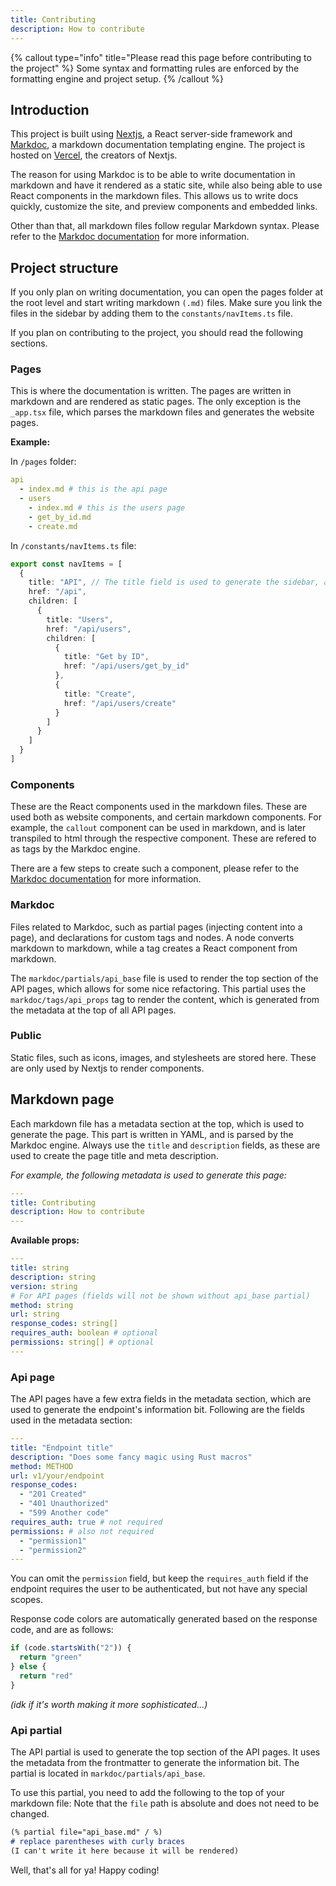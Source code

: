 ```yaml
---
title: Contributing
description: How to contribute
---
```


{% callout type="info" title="Please read this page before contributing to the project" %}
Some syntax and formatting rules are enforced by the formatting engine and project setup.
{% /callout %}

## Introduction

This project is built using [Nextjs](https://nextjs.org/), a React server-side framework and 
[Markdoc](https://markdoc.dev/), a markdown documentation templating engine.
The project is hosted on [Vercel](https://vercel.com/), the creators of Nextjs.

The reason for using Markdoc is to be able to write documentation in markdown and have it 
rendered as a static site, while also being able to use React components in the markdown files. 
This allows us to write docs quickly, customize the site, and preview components and embedded links.

Other than that, all markdown files follow regular Markdown syntax. Please refer to the 
[Markdoc documentation](https://markdoc.dev/docs) for more information.

## Project structure

If you only plan on writing documentation, you can open the pages folder at the root level and 
start writing markdown `(.md)` files. Make sure you link the files in the sidebar by adding them to the `constants/navItems.ts` file.

If you plan on contributing to the project, you should read the following sections.

### Pages
This is where the documentation is written. The pages are written in markdown and are rendered 
as static pages. The only exception is the `_app.tsx` file, which parses the markdown files and 
generates the website pages.

**Example:**

In `/pages` folder:
```yaml
api
  - index.md # this is the api page
  - users
    - index.md # this is the users page
    - get_by_id.md
    - create.md
```

In `/constants/navItems.ts` file:
```typescript
export const navItems = [
  {
    title: "API", // The title field is used to generate the sidebar, and can be anything
    href: "/api",
    children: [
      {
        title: "Users",
        href: "/api/users",
        children: [
          {
            title: "Get by ID",
            href: "/api/users/get_by_id"
          },
          {
            title: "Create",
            href: "/api/users/create"
          }
        ]
      }
    ]
  }
]
```



### Components
These are the React components used in the markdown files. These are used both as website 
components, and certain markdown components. For example, the `callout` component can be used in 
markdown, and is later transpiled to html through the respective component. These are refered to 
as tags by the Markdoc engine.

There are a few steps to create such a component, please refer to the [Markdoc documentation](https://markdoc.dev/docs/tags) for more information.

### Markdoc
Files related to Markdoc, such as partial pages (injecting content into a page), and 
declarations for custom tags and nodes. A node converts markdown to markdown, while a tag 
creates a React component from markdown.

The `markdoc/partials/api_base` file is used to render the top section of the API pages, which 
allows for some nice refactoring. This partial uses the `markdoc/tags/api_props` tag to render the 
content, which is generated from the metadata at the top of all API pages.

### Public
Static files, such as icons, images, and stylesheets are stored here. These are only used by 
Nextjs to render components.

## Markdown page
Each markdown file has a metadata section at the top, which is used to generate the page. This 
part is written in YAML, and is parsed by the Markdoc engine. Always use the `title` and 
`description` fields, as these are used to create the page title and meta description.

*For example, the following metadata is used to generate this page:*

```yaml
---
title: Contributing
description: How to contribute
---
```

**Available props:**
```yaml
---
title: string
description: string
version: string
# For API pages (fields will not be shown without api_base partial)
method: string
url: string
response_codes: string[]
requires_auth: boolean # optional
permissions: string[] # optional
---
```

### Api page
The API pages have a few extra fields in the metadata section, which are used to generate the 
endpoint's information bit. Following are the fields used in the metadata section:

```yaml
---
title: "Endpoint title"
description: "Does some fancy magic using Rust macros"
method: METHOD
url: v1/your/endpoint
response_codes:
  - "201 Created"
  - "401 Unauthorized"
  - "599 Another code"
requires_auth: true # not required
permissions: # also not required
  - "permission1"
  - "permission2"
---
```
You can omit the `permission` field, but keep the `requires_auth` field if the endpoint requires 
the user to be authenticated, but not have any special scopes.

Response code colors are automatically generated based on the response code, and are as follows:

```javascript
if (code.startsWith("2")) {
  return "green"
} else {
  return "red"
} 
```
*(idk if it's worth making it more sophisticated...)*

### Api partial

The API partial is used to generate the top section of the API pages. It uses the metadata from 
the frontmatter to generate the information bit. The partial is located in `markdoc/partials/api_base`.

To use this partial, you need to add the following to the top of your markdown file:
Note that the `file` path is absolute and does not need to be changed.

```markdown
(% partial file="api_base.md" / %)
# replace parentheses with curly braces
(I can't write it here because it will be rendered)
```

Well, that's all for ya! Happy coding!
